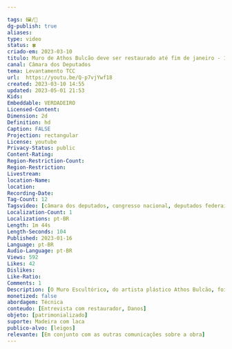 ```yaml
---

tags: 🖼️/🎥️ 
dg-publish: true
aliases: 
type: video
status: 🍀 
criado-em: 2023-03-10
titulo: Muro de Athos Bulcão deve ser restaurado até fim de janeiro - 16/01/23
canal: Câmara dos Deputados
tema: Levantamento TCC 
url:  https://youtu.be/Q-p7vjYwf18
created: 2023-03-10 14:55
updated: 2023-05-01 21:53
Kids: 
Embeddable: VERDADEIRO
Licensed-Content: 
Dimension: 2d
Definition: hd
Caption: FALSE
Projection: rectangular
License: youtube
Privacy-Status: public
Content-Rating: 
Region-Restriction-Count: 
Region-Restriction: 
Livestream: 
location-Name: 
location: 
Recording-Date: 
Tag-Count: 12
Tagsvideo: [câmara dos deputados, congresso nacional, deputados federais, camara federal, Muro Escultórico, athos bulcao, restauracao, terroristas, obras de arte, vandalismo, ataque a camara, invasao a camara]
Localization-Count: 1
Localizations: pt-BR 
Length: 1m 44s
Length-Seconds: 104
Published: 2023-01-16
Language: pt-BR
Audio-Language: pt-BR
Views: 592
Likes: 42
Dislikes: 
Like-Ratio: 
Comments: 1
Description: [O Muro Escultórico, do artista plástico Athos Bulcão, foi uma das obras do acervo do Congresso Nacional vandalizadas nos atos terroristas do último dia 8 de janeiro, mas será restaurada por especialistas até o final do mês.]
monetized: false
abordagem: Técnica
conteudo: [Entrevista com restaurador, Danos]
objeto: [patrimonializado]
suporte: Madeira com laca
publico-alvo: [leigos]
relevante: [Em conjunto com as outras comunicações sobre a obra]
---
```

